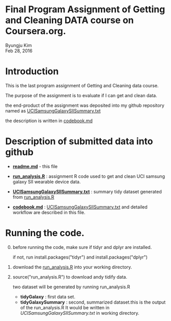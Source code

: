 # Final Program Assignment of Getting and Cleaning DATA course on Coursera.org.
Byungju Kim  
Feb 28, 2016  

# Introduction

This is the last program assignment of Getting and Cleaning data course.

The purpose of the assignment is to evaluate if I can get and clean data.

the end-product of the assignment was deposited into my github repository named as [UCISamsungGalaxySIISummary.txt](https://github.com/airbj31/GetAndCleanData/blob/master/UCISamsungGalaxySIISummary.txt)

the description is written in [codebook.md](https://github.com/airbj31/GetAndCleanData/blob/master/codebook.md)

# Description of submitted data into github

- **[readme.md](https://github.com/airbj31/GetAndCleanData/blob/master/README.md)** - this file

- **[run_analysis.R](https://github.com/airbj31/GetAndCleanData/blob/master/analysis.R)** : assignment R code used to get and clean UCI samsung galaxy SII wearable device data.

- **[UCISamsungGalaxySIISummary.txt](https://github.com/airbj31/GetAndCleanData/blob/master/UCISamsungGalaxySIISummary.txt)** : summary tidy dataset generated from [run_analysis.R](https://github.com/airbj31/GetAndCleanData/blob/master/analysis.R)

- **[codebook.md](https://github.com/airbj31/GetAndCleanData/blob/master/codebook.md)** : [UCISamsungGalaxySIISummary.txt](https://github.com/airbj31/GetAndCleanData/blob/master/UCISamsungGalaxySIISummary.txt) and detailed workflow are described in this file.

# Running the code.

0. before running the code, make sure if tidyr and dplyr are installed.
   
   if not, run install.packages("tidyr") and install.packages("dplyr")

1. download the [run_analysis.R](https://github.com/airbj31/GetAndCleanData/blob/master/analysis.R) into your working directory.

2. source("run_analysis.R") to download andy tidify data.

   two dataset will be generated by running run_analysis.R
   
   - **tidyGalaxy** : first data set.
   - **tidyGalaxySummary** : second, summarized dataset.this is the output of the run_analysis.R It would be written in *UCISamsungGalaxySIISummary.txt* in working directory. 
